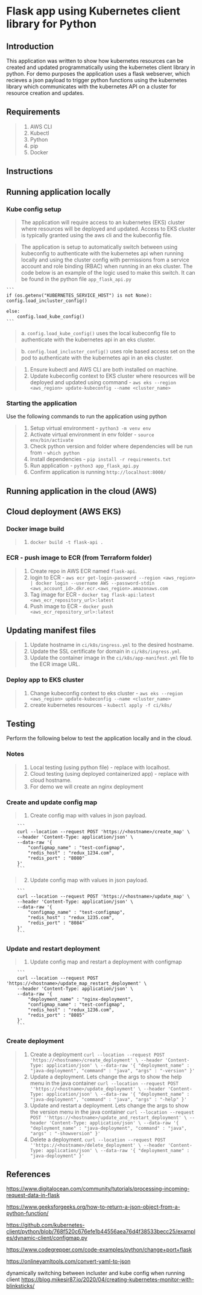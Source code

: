 # Flask app using Kubernetes client library for Python

## Introduction
This application was written to show how kubernetes resources can be created and updated programmatically using the kubernetes client library in python. For demo purposes the application uses a flask webserver, which recieves a json payload to trigger python functions using the kubernetes library which communicates with the kubernetes API on a cluster for resource creation and updates. 


## Requirements
> 1. AWS CLI
> 2. Kubectl
> 3. Python
> 4. pip
> 5. Docker


## Instructions

## Running application locally

### Kube config setup
>The application will require access to an kubernetes (EKS) cluster where resources will be deployed and updated. Access to EKS cluster is typically granted using the aws cli and the kubeconfig file. 

>The application is setup to automatically switch between using kubeconfig to authenticate with the kubernetes api when running locally and using the cluster config with permissions from a service account and role binding (RBAC) when running in an eks cluster. The code below is an example of the logic used to make this switch. It can be found in the python file `app_flask_api.py`

    ```
    if (os.getenv("KUBERNETES_SERVICE_HOST") is not None):
    config.load_incluster_config()
    
    else:
        config.load_kube_config()
    ```    
   > a. `config.load_kube_config()` uses the local kubeconfig file to authenticate with the kubernetes api in an eks cluster.

   > b. `config.load_incluster_config()` uses role based access set on the pod to authenticate with the kubernetes api in an eks cluster.
   

>1. Ensure kubectl and AWS CLI are both installed on machine.
>2. Update kubeconfig context to EKS cluster where resources will be deployed and updated using command - `aws eks --region <aws_region> update-kubeconfig --name <cluster_name>`

### Starting the application 
Use the following commands to run the application using python

> 1. Setup virtual environment - `python3 -m venv env`
> 2. Activate virtual environment in env folder - `source env/bin/activate`
> 3. Check python version and folder where dependencies will be run from - `which python`
> 4. Install dependencies - `pip install -r requirements.txt`
> 5. Run application - `python3 app_flask_api.py`
> 6. Confirm application is running `http://localhost:8000/`


## Running application in the cloud (AWS)

## Cloud deployment (AWS EKS)

### Docker image build
> 1. `docker build -t flask-api .`

### ECR - push image to ECR (from Terraform folder)
> 1. Create repo in AWS ECR named `flask-api`.
> 2. login to ECR - `aws ecr get-login-password --region <aws_region> | docker login --username AWS --password-stdin <aws_account_id>.dkr.ecr.<aws_region>.amazonaws.com`
> 3. Tag image for ECR - `docker tag flask-api:latest <aws_ecr_repository_url>:latest`
> 4. Push image to ECR - `docker push <aws_ecr_repository_url>:latest`

## Updating manifest files
> 1. Update hostname in `ci/k8s/ingress.yml` to the desired hostname.
> 2. Update the SSL certificate for domain in `ci/k8s/ingress.yml`.
> 3. Update the container image in the `ci/k8s/app-manifest.yml` file to the ECR image URL.
   

### Deploy app to EKS cluster 
> 1. Change kubeconfig context to eks cluster - `aws eks --region <aws_region> update-kubeconfig --name <cluster_name>`
> 2. create kubernetes resources - `kubectl apply -f ci/k8s/`


## Testing
Perform the following below to test the application locally and in the cloud.

### Notes
> 1. Local testing (using python file) - replace <hostname> with localhost.
> 2. Cloud testing (using deployed containerized app) - replace <hostname> with cloud hostname.
> 3. For demo we will create an nginx deployment 

### Create and update config map
> 1. Create config map with values in json payload.
   
        ```
        curl --location --request POST 'https://<hostname>/create_map' \
        --header 'Content-Type: application/json' \
        --data-raw '{
            "configmap_name" : "test-configmap",
            "redis_host" : "redux_1234.com",
            "redis_port" : "8080"
        }'
        ```
    
> 2. Update config map with values in json payload.
   
        ```
        curl --location --request POST 'https://<hostname>/update_map' \
        --header 'Content-Type: application/json' \
        --data-raw '{
            "configmap_name" : "test-configmap",
            "redis_host" : "redux_1235.com",
            "redis_port" : "8084"
        }'
        ```

### Update and restart deployment
> 1. Update config map and restart a deployment with configmap
   
        ```
        curl --location --request POST 'https://<hostname>/update_map_restart_deployment' \
        --header 'Content-Type: application/json' \
        --data-raw '{
            "deployment_name" : "nginx-deployment",
            "configmap_name" : "test-configmap",
            "redis_host" : "redux_1236.com",
            "redis_port" : "8085"
        }'
        ```
### Create deployment
>1. Create a deployment
        ```
        curl --location --request POST 'https://<hostname>/create_deployment' \
        --header 'Content-Type: application/json' \
        --data-raw '{
            "deployment_name" : "java-deployment",
            "command" : "java",
            "args" : "-version"
        }'
        ```
>2. Update a deployment. Lets change the args to show the help menu in the java container 
        ```
        curl --location --request POST ''https://<hostname>/update_deployment' \
        --header 'Content-Type: application/json' \
        --data-raw '{
            "deployment_name" : "java-deployment",
            "command" : "java",
            "args" : "-help"
        }'
        ```
>3. Update and restart a deployment. Lets change the args to show the version menu in the java container 
        ```
        curl --location --request POST ''https://<hostname>/update_and_restart_deployment' \
        --header 'Content-Type: application/json' \
        --data-raw '{
            "deployment_name" : "java-deployment",
            "command" : "java",
            "args" : "-showversion"
        }'
        ```
>4. Delete a deployment. 
        ```
        curl --location --request POST ''https://<hostname>/delete_deployment' \
        --header 'Content-Type: application/json' \
        --data-raw '{
            "deployment_name" : "java-deployment"
        }'
        ```


## References
https://www.digitalocean.com/community/tutorials/processing-incoming-request-data-in-flask

https://www.geeksforgeeks.org/how-to-return-a-json-object-from-a-python-function/

https://github.com/kubernetes-client/python/blob/768f520c676efe1b44556aea76d4f38533becc25/examples/dynamic-client/configmap.py


https://www.codegrepper.com/code-examples/python/change+port+flask

https://onlineyamltools.com/convert-yaml-to-json

dynamically switching between incluster and kube config when running client
https://blog.mikesir87.io/2020/04/creating-kubernetes-monitor-with-blinksticks/